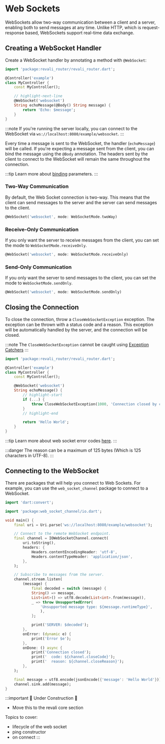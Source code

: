 # Web Sockets

WebSockets allow two-way communication between a client and a server, enabling both to send messages at any time. Unlike HTTP, which is request-response based, WebSockets support real-time data exchange.

## Creating a WebSocket Handler

Create a WebSocket handler by annotating a method with `@WebSocket`:

```dart
import 'package:revali_router/revali_router.dart';

@Controller('example')
class MyController {
    const MyController();

    // highlight-next-line
    @WebSocket('websocket')
    String echoMessage(@Body() String message) {
        return 'Echo: $message';
    }
}
```

:::note
If you're running the server locally, you can connect to the WebSocket via `ws://localhost:8080/example/websocket`.
:::

Every time a message is sent to the WebSocket, the handler (`echoMessage`) will be called. If you're expecting a message sent from the client, you can bind the message using the `@Body` annotation. The headers sent by the client to connect to the WebSocket will remain the same throughout the connection.

:::tip
Learn more about [binding](../core/binding) parameters.
:::

### Two-Way Communication

By default, the Web Socket connection is two-way. This means that the client can send messages to the server and the server can send messages to the client.

```dart
@WebSocket('websocket', mode: WebSocketMode.twoWay)
```

### Receive-Only Communication

If you only want the server to receive messages from the client, you can set the mode to `WebSocketMode.receiveOnly`.

```dart
@WebSocket('websocket', mode: WebSocketMode.receiveOnly)
```

### Send-Only Communication

If you only want the server to send messages to the client, you can set the mode to `WebSocketMode.sendOnly`.

```dart
@WebSocket('websocket', mode: WebSocketMode.sendOnly)
```

## Closing the Connection

To close the connection, throw a `CloseWebSocketException` exception. The exception can be thrown with a status code and a reason. This exception will be automatically handled by the server, and the connection will be closed.

:::note
The `CloseWebSocketException` cannot be caught using [Exception Catchers](../lifecycle-components/exception-catchers)
:::

```dart
import 'package:revali_router/revali_router.dart';

@Controller('example')
class MyController {
    const MyController();

    @WebSocket('websocket')
    String echoMessage() {
        // highlight-start
        if (...) {
            throw CloseWebSocketException(1000, 'Connection closed by client');
        }
        // highlight-end

        return 'Hello World';
    }
}
```

:::tip
Learn more about web socket error codes [here](https://developer.mozilla.org/en-US/docs/Web/API/CloseEvent/code).
:::

:::danger
The reason can be a maximum of 125 bytes (Which is 125 characters in UTF-8).
:::

## Connecting to the WebSocket

There are packages that will help you connect to Web Sockets. For example, you can use the `web_socket_channel` package to connect to a WebSocket.

```dart
import 'dart:convert';

import 'package:web_socket_channel/io.dart';

void main() {
    final uri = Uri.parse('ws://localhost:8080/example/websocket');

    // Connect to the remote WebSocket endpoint.
    final channel = IOWebSocketChannel.connect(
        uri.toString(),
        headers: {
            Headers.contentEncodingHeader: 'utf-8',
            Headers.contentTypeHeader: 'application/json',
        },
    );

    // Subscribe to messages from the server.
    channel.stream.listen(
        (message) {
            final decoded = switch (message) {
            String() => message,
            List<int>() => utf8.decode(List<int>.from(message)),
            _ => throw UnsupportedError(
                'Unsupported message type: ${message.runtimeType}',
                ),
            };

            print('SERVER: $decoded');
        },
        onError: (dynamic e) {
            print('Error $e');
        },
        onDone: () async {
            print('Connection closed');
            print('  code: ${channel.closeCode}');
            print('  reason: ${channel.closeReason}');
        },
    );

    final message = utf8.encode(jsonEncode({'message': 'Hello World'}));
    channel.sink.add(message);
}
```

:::important 🚧 Under Construction 🚧

- Move this to the revali core section

Topics to cover:

- lifecycle of the web socket
- ping constructor
- on connect
:::

